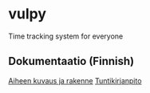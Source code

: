 # vulpy
Time tracking system for everyone

## Dokumentaatio (Finnish)
[Aiheen kuvaus ja rakenne](https://github.com/rovaniemi/vulpy/tree/master/dokumentaatio/aiheenKuvausJaRakenne.md)
[Tuntikirjanpito](https://github.com/rovaniemi/vulpy/tree/master/dokumentaatio/tuntikirjanpito.md)
